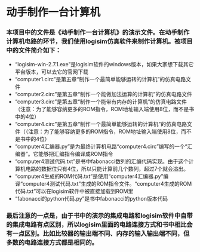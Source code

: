 # 动手制作一台计算机

### 本项目中的文件是《动手制作一台计算机》的演示文件。在动手制作计算机电路的环节，我们使用logisim仿真软件来制作计算机。被项目中的文件简介如下：
* “logisim-win-2.7.1.exe”是logisim软件的windows版本，如果大家想下载其它平台版本，可以去它的官网下载
* “computer1.circ”是第五章“制作一个最简单能够运转的计算机”的仿真电路文件
* “computer2.circ”是第五章“制作一个能做加法运算的计算机”的仿真电路文件
* “computer3.circ”是第五章“制作一个能带有内存的计算机”的仿真电路文件（注意：为了能够容纳更多的ROM指令，ROM地址输入端使用8位，而不是书中的4位）
* “computer4.circ”是第五章“制作一个最简单能够运转的计算机”的仿真电路文件（（注意：为了能够容纳更多的ROM指令，ROM地址输入端使用8位，而不是书中的4位）
* “computer4汇编器.py”是为最终计算机电路“computer4.circ”编写的一个“汇编器”。它能够把汇编指令编译成ROM指令
* “computer4测试代码.txt”是书中fabonacci数列的汇编代码实现。由于这个计算机电路的数据位只有4位，所以只能计算前几个数列，超过7个就会溢出。
* “computer4生成的ROM代码.txt”是使用“computer4汇编器.py”编译“computer4测试代码.txt”生成的ROM指令文件。“computer4生成的ROM代码.txt”可以在logisim软件中被直接加载到ROM里
* “fabonacci的python代码.py”是书中fabonacci的python版本代码

### 最后注意的一点是，由于书中的演示的集成电路和logisim软件中自带的集成电路有点区别，所以logisim里面的电路连接方式和书中相比会有一点区别。比如比较器的输出端不同、内存的输入输出端不同，但多数的电路连接方式都是相同的。
